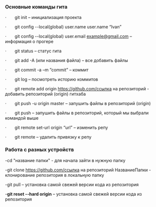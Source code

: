 ### Основные команды гита

·       git init – инициализация проекта

·       git config --local(global) user.name user.name “Ivan”

·       git config --local(global) user.email example@gmail.com – информация о прогере

·       git status – статус гита

·       git add -A (или названия файла) – все добавить файлы

·       git commit -a –m ”commit” – коммит

·       git log – посмотреть историю коммитов

·       git remote add origin https://github.com/ссылка на репозиторий - добавить репозиторий (origin) гитхаба

·       git push -u origin master – запушить файлы в репозиторий (origin)

·       git push – запушить файлы в репозиторий, который мы выбрали командой выше

·       git remote set-url origin “url” – изменить репу

·       git remote – удалить привязку к репу

### Работа с разных устройств

-cd "название папки" - для начала зайти в нужную папку

-git clone https://github.com/ссылка на репозиторий НазваниеПапки - клонирование репозитория в локальную папку

-git pull – установка самой свежей версии кода из репозитория

-**git reset --hard origin** – установка самой свежей версии кода из репозитория